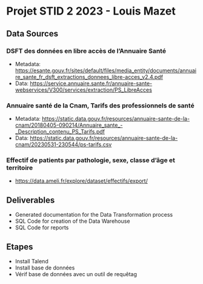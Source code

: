 # Projet STID 2 2023 - Louis Mazet

## Data Sources
### DSFT des données en libre accès de l’Annuaire Santé
- Metadata: https://esante.gouv.fr/sites/default/files/media_entity/documents/annuaire_sante_fr_dsft_extractions_donnees_libre-acces_v2.4.pdf
- Data: https://service.annuaire.sante.fr/annuaire-sante-webservices/V300/services/extraction/PS_LibreAcces

### Annuaire santé de la Cnam, Tarifs des professionnels de santé
- Metadata: https://static.data.gouv.fr/resources/annuaire-sante-de-la-cnam/20180405-090214/Annuaire_sante_-_Description_contenu_PS_Tarifs.pdf
- Data: https://static.data.gouv.fr/resources/annuaire-sante-de-la-cnam/20230531-230544/ps-tarifs.csv

### Effectif de patients par pathologie, sexe, classe d’âge et territoire
- https://data.ameli.fr/explore/dataset/effectifs/export/

## Deliverables
- Generated documentation for the Data Transformation process
- SQL Code for creation of the Data Warehouse
- SQL Code for reports

## Etapes
- Install Talend
- Install base de données
- Vérif base de données avec un outil de requêtag